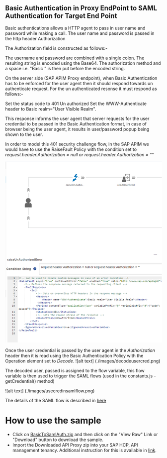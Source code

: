 ## Basic Authentication in Proxy EndPoint to SAML Authentication for Target End Point

Basic authentications allows a HTTP agent to pass in user name and password while making a call. The user name and password is passed in the http header Authorization

The Authorization field is constructed as follows:-

The username and password are combined with a single colon.
The resulting string is encoded using the Base64.
The authorization method and a space i.e. "Basic " is then put before the encoded string.

On the server side (SAP APIM Proxy endpoint), when Basic Authentication has to be enforced for the user agent then it should respond towards un authenticate request.
For the un authenticated resonse it must respond as follows:-

Set the status code to 401 Un authorized
Set the WWW-Authenticate header to Basic realm="User Visible Realm".

This response informs the user agent that server requests for the user credential to be passed in the Basic Authentication format, in case of browser being the user agent, it results in user/password popup being shown to the user.

In order to model this 401 security challenge flow, in the SAP APIM we would have to use the RaiseFault Policy with the condition set to *request.header.Authorization = null or request.header.Authorization = ""*

![alt text](./images/raisefault.png)

Once the user credential is passed by the user agent in the *Authorization* header then it is read using the Basic Authentication Policy with the Operation element set to *Decode*. 
![alt text] (./images/decodeusercred.png)

The decoded user, passed is assigned to the flow variable, this flow variable is then used to trigger the SAML flows (used in the constants.js - getCredential() method)

![alt text] (./images/usecredinsamlflow.png)

The details of the SAML flow is described in [here](../saml)

# How to use the sample

* Click on [BasicToSamlAuth.zip](./BasicToSamlAuth.zip) and then click on the "View Raw" Link or "Download" button to download the sample.
* Import the Downloaded API Proxy zip into your SAP HCP, API management tenancy. Additional instruction for this is available in [link](https://help.hana.ondemand.com/apim_od/frameset.htm?9342a932441e45cd9636eb0a01a89958.html).
